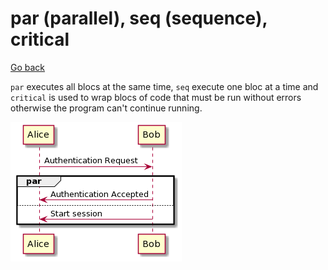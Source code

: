 # par (parallel), seq (sequence), critical

[Go back](../index.md)

``par`` executes all blocs at the same time,
``seq`` execute one bloc at a time and ``critical``
is used to wrap blocs of code that must be run
without errors otherwise the program can't continue
running.

![](../images/ROwx3O0m34HhCuKNO04AH1W19WZX92A5yB6pFmujD7VDUxeZ6aJzhMLF3P5BCO3RdiTZwTWLtP0r1g_no3pXAX1jZ3lzNOl8k8g_taTm8U1Kh1L54lmfSnrdWOWPBvXNoy7ABZq0.png)